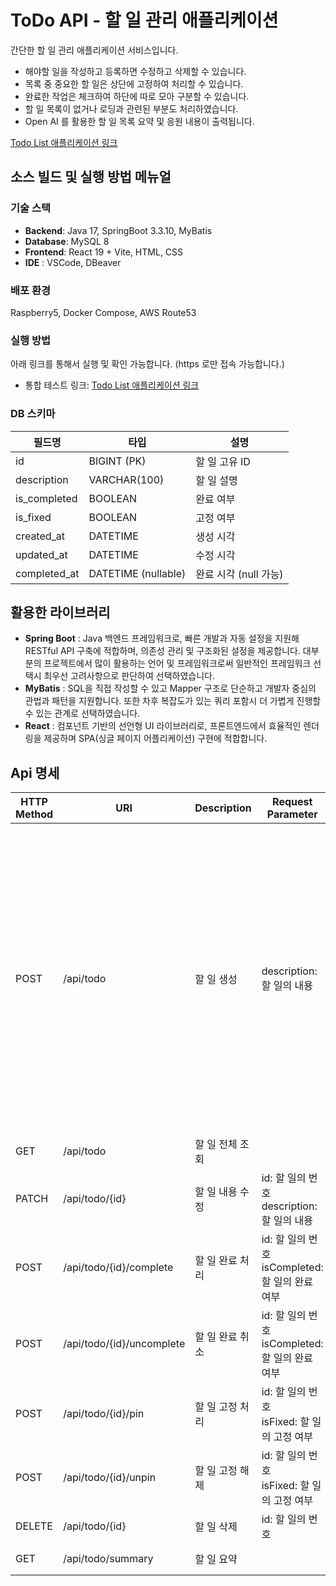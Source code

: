 # ToDo API - 할 일 관리 애플리케이션

간단한 할 일 관리 애플리케이션 서비스입니다.<br/>
- 해야할 일을 작성하고 등록하면 수정하고 삭제할 수 있습니다.
- 목록 중 중요한 할 일은 상단에 고정하여 처리할 수 있습니다.
- 완료한 작업은 체크하여 하단에 따로 모아 구분할 수 있습니다.
- 할 일 목록이 없거나 로딩과 관련된 부분도 처리하였습니다.
- Open AI 를 활용한 할 일 목록 요약 및 응원 내용이 출력됩니다.

[Todo List 애플리케이션 링크](https://todo.clearline.click)


## 소스 빌드 및 실행 방법 메뉴얼

### 기술 스택

- **Backend**: Java 17, SpringBoot 3.3.10, MyBatis
- **Database**: MySQL 8
- **Frontend**: React 19 + Vite, HTML, CSS
- **IDE** : VSCode, DBeaver


### 배포 환경

Raspberry5, Docker Compose, AWS Route53

### 실행 방법

아래 링크를 통해서 실행 및 확인 가능합니다. (https 로만 접속 가능합니다.)
- 통합 테스트 링크: [Todo List 애플리케이션 링크](https://todo.clearline.click)


### DB 스키마

| 필드명          | 타입              | 설명                |
|----------------|------------------|---------------------|
| id             | BIGINT (PK)      | 할 일 고유 ID       |
| description    | VARCHAR(100)     | 할 일 설명          |
| is_completed   | BOOLEAN           | 완료 여부           |
| is_fixed       | BOOLEAN           | 고정 여부           |
| created_at     | DATETIME          | 생성 시각           |
| updated_at     | DATETIME          | 수정 시각           |
| completed_at   | DATETIME (nullable) | 완료 시각 (null 가능) |


## 활용한 라이브러리 

- **Spring Boot** : Java 백엔드 프레임워크로, 빠른 개발과 자동 설정을 지원해 RESTful API 구축에 적합하며, 의존성 관리 및 구조화된 설정을 제공합니다. 대부분의 프로젝트에서 많이 활용하는 언어 및 프레임워크로써 일반적인 프레임워크 선택시 최우선 고려사항으로 판단하여 선택하였습니다.
- **MyBatis** : SQL을 직접 작성할 수 있고  Mapper 구조로 단순하고 개발자 중심의 관법과 패턴을 지원합니다. 또한 차후 복잡도가 있는 쿼리 포함시 더 가볍게 진행할 수 있는 관계로 선택하였습니다.
- **React** : 컴포넌트 기반의 선언형 UI 라이브러리로, 프론트엔드에서 효율적인 렌더링을 제공하며 SPA(싱글 페이지 어플리케이션) 구현에 적합합니다. 


## Api 명세

| HTTP Method | URI                       | Description | Request Parameter                      | Response                                                                                                                                                                                                                                                                    |
|-------------|---------------------------|-------------|----------------------------------------|-----------------------------------------------------------------------------------------------------------------------------------------------------------------------------------------------------------------------------------------------------------------------------|
| POST        | /api/todo                 | 할 일 생성      | description: 할 일의 내용                   | id (number): 할 일 고유 ID<br>description (string): 할 일 내용<br>isCompleted (boolean): 완료 여부 (true: 완료됨 / false: 미완료)<br>isFixed (boolean): 고정 여부 (true: 고정됨 / false: 일반)<br>createdAt (string): 생성 시각 (예: 2025-04-20T20:03:00)<br>completedAt (string | null): 완료 시각, 미완료 시 null |
| GET         | /api/todo                 | 할 일 전체 조회   |                                        | 이하 동일                                                                                                                                                                                                                                                                       |
| PATCH       | /api/todo/{id}            | 할 일 내용 수정   | id: 할 일의 번호<br>description: 할 일의 내용    | 이하 동일                                                                                                                                                                                                                                                                       |
| POST        | /api/todo/{id}/complete   | 할 일 완료 처리   | id: 할 일의 번호<br>isCompleted: 할 일의 완료 여부 | 이하 동일                                                                                                                                                                                                                                                                       |
| POST        | /api/todo/{id}/uncomplete | 할 일 완료 취소   | id: 할 일의 번호<br>isCompleted: 할 일의 완료 여부 | 이하 동일                                                                                                                                                                                                                                                                       |
| POST        | /api/todo/{id}/pin        | 할 일 고정 처리   | id: 할 일의 번호<br>isFixed: 할 일의 고정 여부     | 이하 동일                                                                                                                                                                                                                                                                       |
| POST        | /api/todo/{id}/unpin      | 할 일 고정 해제   | id: 할 일의 번호<br>isFixed: 할 일의 고정 여부     | 이하 동일                                                                                                                                                                                                                                                                       |
| DELETE      | /api/todo/{id}            | 할 일 삭제      | id: 할 일의 번호                            | 이하 동일                                                                                                                                                                                                                                                                       |
 GET      | /api/todo/summary           | 할 일 요약      |                             | data (String): 할 일 요약 내용                                                                                                                                                                                                                                                                      |